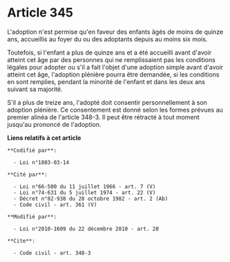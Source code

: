 # Article 345

L'adoption n'est permise qu'en faveur des enfants âgés de moins de quinze ans, accueillis au foyer du ou des adoptants depuis
au moins six mois. 

Toutefois, si l'enfant a plus de quinze ans et a été accueilli avant d'avoir atteint cet âge par des personnes qui ne
remplissaient pas les conditions légales pour adopter ou s'il a fait l'objet d'une adoption simple avant d'avoir atteint cet
âge, l'adoption plénière pourra être demandée, si les conditions en sont remplies, pendant la minorité de l'enfant et dans
les deux ans suivant sa majorité.

S'il a plus de treize ans, l'adopté doit consentir personnellement à son adoption plénière. Ce consentement est donné selon
les formes prévues au premier alinéa de l'article 348-3. Il peut être rétracté à tout moment jusqu'au prononcé de l'adoption.

**Liens relatifs à cet article**

	**Codifié par**:

	  - Loi n°1803-03-14

	**Cité par**:

	  - Loi n°66-500 du 11 juillet 1966 - art. 7 (V)
	  - Loi n°74-631 du 5 juillet 1974 - art. 22 (V)
	  - Décret n°82-938 du 28 octobre 1982 - art. 2 (Ab)
	  - Code civil - art. 361 (V)

	**Modifié par**:

	  - Loi n°2010-1609 du 22 décembre 2010 - art. 28

	**Cite**:

	  - Code civil - art. 348-3
